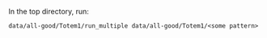 In the top directory, run:
```
data/all-good/Totem1/run_multiple data/all-good/Totem1/<some pattern>
```
